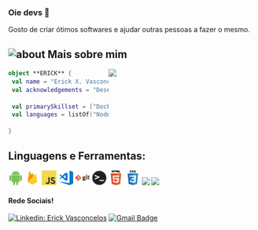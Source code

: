 ### Oie devs 👋

Gosto de criar ótimos softwares e ajudar outras pessoas a fazer o mesmo.

## <img width="45" alt="about" src="https://raw.github.com/elizarov/elizarov/master/about.png"> Mais sobre mim

<img align="right" width="300" src="https://i2.wp.com/allhtaccess.info/wp-content/uploads/2018/03/programming.gif?fit=1281%2C716&ssl=1" />

```kotlin
object **ERICK** {
 val name = "Erick X. Vasconcelos"
 val acknowledgements = "Desenvolvimento Mobile e Web, API REST, Infraestrutura"
 
 val primarySkillset = ["Docker", "Android", "API REST"]
 val languages = listOf("NodeJS", "Python", "JavaScript", "Flutter", "Bash") 

}
```

## **Linguagens e Ferramentas:**  

<code><img height="30" src="https://raw.githubusercontent.com/github/explore/80688e429a7d4ef2fca1e82350fe8e3517d3494d/topics/android/android.png"></code>
<code><img height="30" src="https://raw.githubusercontent.com/github/explore/80688e429a7d4ef2fca1e82350fe8e3517d3494d/topics/firebase/firebase.png"></code>
<code><img height="30" src="https://raw.githubusercontent.com/github/explore/80688e429a7d4ef2fca1e82350fe8e3517d3494d/topics/javascript/javascript.png"></code>
<code><img height="30" src="https://raw.githubusercontent.com/github/explore/80688e429a7d4ef2fca1e82350fe8e3517d3494d/topics/visual-studio-code/visual-studio-code.png"></code>
<code><img height="30" src="https://raw.githubusercontent.com/github/explore/80688e429a7d4ef2fca1e82350fe8e3517d3494d/topics/git/git.png"></code>
<code><img height="30" src="https://raw.githubusercontent.com/github/explore/80688e429a7d4ef2fca1e82350fe8e3517d3494d/topics/terminal/terminal.png"></code>
<code><img height="30" src="https://raw.githubusercontent.com/github/explore/80688e429a7d4ef2fca1e82350fe8e3517d3494d/topics/html/html.png"></code>
<code><img height="30" src="https://raw.githubusercontent.com/github/explore/80688e429a7d4ef2fca1e82350fe8e3517d3494d/topics/css/css.png"></code>
<code><img height="30" src="https://i.imgur.com/DKdHLuw.png"></code>
<code><img height="30" src="https://i.imgur.com/l6T02q5.png"></code>



#### Rede Sociais!

[![Linkedin: Erick Vasconcelos](https://img.shields.io/badge/-Erick-blue?style=flat-square&logo=Linkedin&logoColor=white&link=https://www.linkedin.com/in/erick-vasconcelos-50baa8150/)](https://www.linkedin.com/in/erick-vasconcelos-50baa8150/)
[![Gmail Badge](https://img.shields.io/badge/-erick_vasconcelos_contato@outlook.com-006bed?style=flat-square&logo=Gmail&logoColor=white&link=mailto:erick_vasconcelos_contato@outlook.com)](mailto:erick_vasconcelos_contato@outlook.com)

